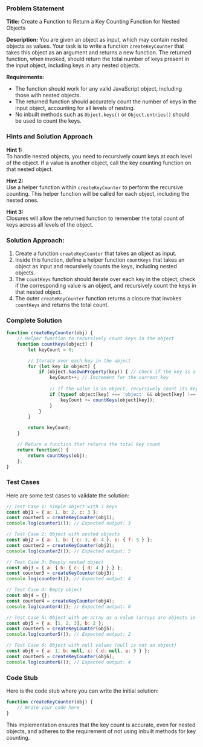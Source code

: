 ### Problem Statement

**Title:** Create a Function to Return a Key Counting Function for Nested Objects

**Description:**
You are given an object as input, which may contain nested objects as values. Your task is to write a function `createKeyCounter` that takes this object as an argument and returns a new function. The returned function, when invoked, should return the total number of keys present in the input object, including keys in any nested objects.

**Requirements:**
- The function should work for any valid JavaScript object, including those with nested objects.
- The returned function should accurately count the number of keys in the input object, accounting for all levels of nesting.
- No inbuilt methods such as `Object.keys()` or `Object.entries()` should be used to count the keys.

### Hints and Solution Approach

**Hint 1:**  
To handle nested objects, you need to recursively count keys at each level of the object. If a value is another object, call the key counting function on that nested object.

**Hint 2:**  
Use a helper function within `createKeyCounter` to perform the recursive counting. This helper function will be called for each object, including the nested ones.

**Hint 3:**  
Closures will allow the returned function to remember the total count of keys across all levels of the object.

### Solution Approach:
1. Create a function `createKeyCounter` that takes an object as input.
2. Inside this function, define a helper function `countKeys` that takes an object as input and recursively counts the keys, including nested objects.
3. The `countKeys` function should iterate over each key in the object, check if the corresponding value is an object, and recursively count the keys in that nested object.
4. The outer `createKeyCounter` function returns a closure that invokes `countKeys` and returns the total count.

### Complete Solution

```javascript
function createKeyCounter(obj) {
    // Helper function to recursively count keys in the object
    function countKeys(object) {
        let keyCount = 0;

        // Iterate over each key in the object
        for (let key in object) {
            if (object.hasOwnProperty(key)) { // Check if the key is a direct property
                keyCount++; // Increment for the current key
                
                // If the value is an object, recursively count its keys
                if (typeof object[key] === 'object' && object[key] !== null) {
                    keyCount += countKeys(object[key]);
                }
            }
        }

        return keyCount;
    }

    // Return a function that returns the total key count
    return function() {
        return countKeys(obj);
    };
}
```

### Test Cases

Here are some test cases to validate the solution:

```javascript
// Test Case 1: Simple object with 3 keys
const obj1 = { a: 1, b: 2, c: 3 };
const counter1 = createKeyCounter(obj1);
console.log(counter1()); // Expected output: 3

// Test Case 2: Object with nested objects
const obj2 = { a: 1, b: { c: 3, d: 4 }, e: { f: 5 } };
const counter2 = createKeyCounter(obj2);
console.log(counter2()); // Expected output: 5

// Test Case 3: Deeply nested object
const obj3 = { a: { b: { c: { d: 4 } } } };
const counter3 = createKeyCounter(obj3);
console.log(counter3()); // Expected output: 4

// Test Case 4: Empty object
const obj4 = {};
const counter4 = createKeyCounter(obj4);
console.log(counter4()); // Expected output: 0

// Test Case 5: Object with an array as a value (arrays are objects in JavaScript)
const obj5 = { a: [1, 2, 3], b: 2 };
const counter5 = createKeyCounter(obj5);
console.log(counter5()); // Expected output: 2

// Test Case 6: Object with null values (null is not an object)
const obj6 = { a: 1, b: null, c: { d: null, e: 5 } };
const counter6 = createKeyCounter(obj6);
console.log(counter6()); // Expected output: 4
```

### Code Stub

Here is the code stub where you can write the initial solution:

```javascript
function createKeyCounter(obj) {
    // Write your code here
}
```

This implementation ensures that the key count is accurate, even for nested objects, and adheres to the requirement of not using inbuilt methods for key counting.